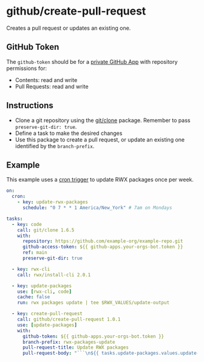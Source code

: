 # github/create-pull-request

Creates a pull request or updates an existing one.

## GitHub Token

The `github-token` should be for a
[private GitHub App](https://www.rwx.com/docs/mint/guides/github-automation)
with repository permissions for:

- Contents: read and write
- Pull Requests: read and write

## Instructions

- Clone a git repository using the [git/clone](https://www.rwx.com/docs/mint/leaves/git/clone) package. Remember to pass `preserve-git-dir: true`.
- Define a task to make the desired changes
- Use this package to create a pull request, or update an existing one identified by the `branch-prefix`.

## Example

This example uses a [cron trigger](https://www.rwx.com/docs/mint/cron-schedules) to update RWX packages once per week.

```yaml
on:
  cron:
    - key: update-rwx-packages
      schedule: "0 7 * * 1 America/New_York" # 7am on Mondays

tasks:
  - key: code
    call: git/clone 1.6.5
    with:
      repository: https://github.com/example-org/example-repo.git
      github-access-token: ${{ github-apps.your-orgs-bot.token }}
      ref: main
      preserve-git-dir: true

  - key: rwx-cli
    call: rwx/install-cli 2.0.1

  - key: update-packages
    use: [rwx-cli, code]
    cache: false
    run: rwx packages update | tee $RWX_VALUES/update-output

  - key: create-pull-request
    call: github/create-pull-request 1.0.1
    use: [update-packages]
    with:
      github-token: ${{ github-apps.your-orgs-bot.token }}
      branch-prefix: rwx-packages-update
      pull-request-title: Update RWX packages
      pull-request-body: "```\n${{ tasks.update-packages.values.update-output }}\n```"
```
